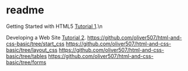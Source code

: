 # readme

Getting Started with HTML5 [Tutorial 1](https://github.com/oliver507/html-and-css-basic/tree/getting_started).\n

Developing a Web Site [Tutorial 2](https://github.com/oliver507/html-and-css-basic/tree/devsites).
https://github.com/oliver507/html-and-css-basic/tree/start_css
https://github.com/oliver507/html-and-css-basic/tree/layout_css
https://github.com/oliver507/html-and-css-basic/tree/tables
https://github.com/oliver507/html-and-css-basic/tree/forms

